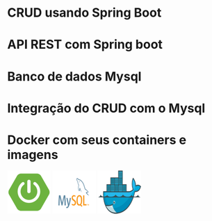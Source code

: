 # CRUD usando Spring Boot

# API REST com Spring boot

# Banco de dados Mysql

# Integração do CRUD com o Mysql

# Docker com seus containers e imagens

<img src="/src/main/resources/static/img/spring_boot.png"> 

<img src="/src/main/resources/static/img/mysql.png"> 

<img src="/src/main/resources/static/img/docker.png">